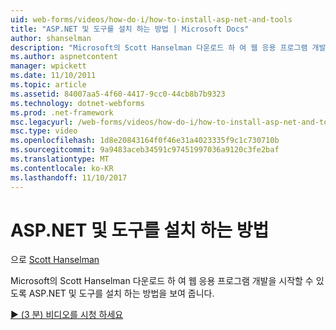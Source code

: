 ```yaml
---
uid: web-forms/videos/how-do-i/how-to-install-asp-net-and-tools
title: "ASP.NET 및 도구를 설치 하는 방법 | Microsoft Docs"
author: shanselman
description: "Microsoft의 Scott Hanselman 다운로드 하 여 웹 응용 프로그램 개발을 시작할 수 있도록 ASP.NET 및 도구를 설치 하는 방법을 보여 줍니다."
ms.author: aspnetcontent
manager: wpickett
ms.date: 11/10/2011
ms.topic: article
ms.assetid: 84007aa5-4f60-4417-9cc0-44cb8b7b9323
ms.technology: dotnet-webforms
ms.prod: .net-framework
msc.legacyurl: /web-forms/videos/how-do-i/how-to-install-asp-net-and-tools
msc.type: video
ms.openlocfilehash: 1d8e20843164f0f46e31a4023335f9c1c730710b
ms.sourcegitcommit: 9a9483aceb34591c97451997036a9120c3fe2baf
ms.translationtype: MT
ms.contentlocale: ko-KR
ms.lasthandoff: 11/10/2017
---
```

<a name="how-to-install-aspnet-and-tools"></a>ASP.NET 및 도구를 설치 하는 방법
====================
으로 [Scott Hanselman](https://github.com/shanselman)

Microsoft의 Scott Hanselman 다운로드 하 여 웹 응용 프로그램 개발을 시작할 수 있도록 ASP.NET 및 도구를 설치 하는 방법을 보여 줍니다.

[&#9654; (3 분) 비디오를 시청 하세요](https://channel9.msdn.com/Blogs/ASP-NET-Site-Videos/how-to-install-asp-net-and-tools)
